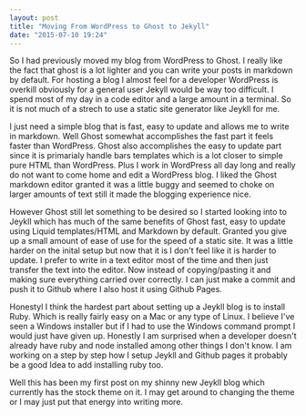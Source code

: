 ```yaml
---
layout: post
title: "Moving From WordPress to Ghost to Jekyll"
date: "2015-07-10 19:24"
---
```


So I had previously moved my blog from WordPress to Ghost.  I really like the fact that ghost is a lot lighter and you can write your posts in markdown by default.  For hosting a blog I almost feel for a developer WordPress is overkill obviously for a general user Jekyll would be way too difficult.  I spend most of my day in a code editor and a large amount in a terminal.  So it is not much of a strech to use a static site generator like Jeykll for me.

I just need a simple blog that is fast, easy to update and allows me to write in markdown.  Well Ghost somewhat accomplishes the fast part it feels faster than WordPress.  Ghost also accomplishes the easy to update part since it is primarialy handle bars templates which is a lot closer to simple pure HTML than WordPress.  Plus I work in WordPress all day long and really do not want to come home and edit a WordPress blog.  I liked the Ghost markdown editor granted it was a little buggy and seemed to choke on larger amounts of text still it made the blogging experience nice.

However Ghost still let something to be desired so I started looking into to Jeykll which has much of the same benefits of Ghost fast, easy to update using Liquid templates/HTML and Markdown by default.  Granted you give up a small amount of ease of use for the speed of a static site.  It was a little harder on the inital setup but now that it is I don't feel like it is harder to update. I prefer to write in a text editor most of the time and then just transfer the text into the editor.  Now instead of copying/pasting it and making sure everything carried over correctly. I can just make a commit and push it to Github where I also host it using Github Pages.

Honestyl I think the hardest part about setting up a Jeykll blog is to install Ruby.  Which is really fairly easy on a Mac or any type of Linux.  I believe I've seen a Windows installer but if I had to use the Windows command prompt I would just have given up.  Honestly I am surprised when a developer doesn't already have ruby and node installed among other things I  don't know.  I am working on a step by step how I setup Jeykll and Github pages it probably be a good Idea to add installing ruby too.

Well this has been my first post on my shinny new Jeykll blog which currently has the stock theme on it.  I may get around to changing the theme or I may just put that energy into writing more.